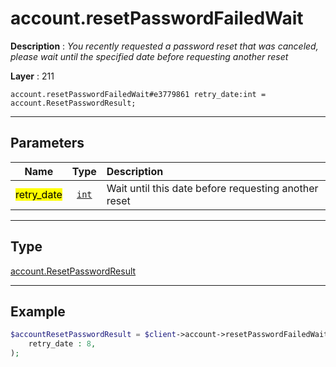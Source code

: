 # account.resetPasswordFailedWait

**Description** : *You recently requested a password reset that was canceled, please wait until the specified date before requesting another reset*

**Layer** : 211

```tl
account.resetPasswordFailedWait#e3779861 retry_date:int = account.ResetPasswordResult;
```

---

## Parameters

| Name | Type | Description |
| :---: | :---: | :--- |
| <mark>retry_date</mark> | [`int`](type/int) | Wait until this date before requesting another reset |

---

## Type

[account.ResetPasswordResult](type/account.ResetPasswordResult)

---

## Example

```php
$accountResetPasswordResult = $client->account->resetPasswordFailedWait(
	retry_date : 8,
);
```